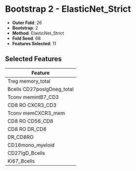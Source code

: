 # Bootstrap 2 - ElasticNet_Strict

- **Outer Fold**: 26
- **Bootstrap**: 2
- **Method**: ElasticNet_Strict
- **Fold Seed**: 68
- **Features Selected**: 11

## Selected Features

| Feature |
|---------|
| Treg memory_total |
| Bcells CD27posIgDneg_total |
| Tconv memintB7_CD3 |
| CD8 RO CXCR3_CD3 |
| Tconv memCXCR3_mem |
| CD8 RO CD56_CD8 |
| CD8 RO DR_CD8 |
| DR_CD8RO |
| CD16mono_myeloid |
| CD27IgD_Bcells |
| Ki67_Bcells |
